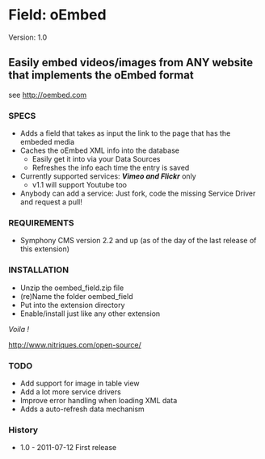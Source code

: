 # Field: oEmbed #

Version: 1.0

## Easily embed videos/images from ANY website that implements the oEmbed format ##

see http://oembed.com

### SPECS ###

- Adds a field that takes as input the link to the page that has the embeded media
- Caches the oEmbed XML info into the database
	- Easily get it into via your Data Sources
	- Refreshes the info each time the entry is saved
- Currently supported services: ***Vimeo and Flickr*** only
	- v1.1 will support Youtube too
- Anybody can add a service: Just fork, code the missing Service Driver and request a pull!

### REQUIREMENTS ###

- Symphony CMS version 2.2 and up (as of the day of the last release of this extension)

### INSTALLATION ###

- Unzip the oembed_field.zip file
- (re)Name the folder oembed_field
- Put into the extension directory
- Enable/install just like any other extension

*Voila !*

http://www.nitriques.com/open-source/

### TODO ###

- Add support for image in table view
- Add a lot more service drivers
- Improve error handling when loading XML data
- Adds a auto-refresh data mechanism

### History ###

- 1.0 - 2011-07-12
  First release